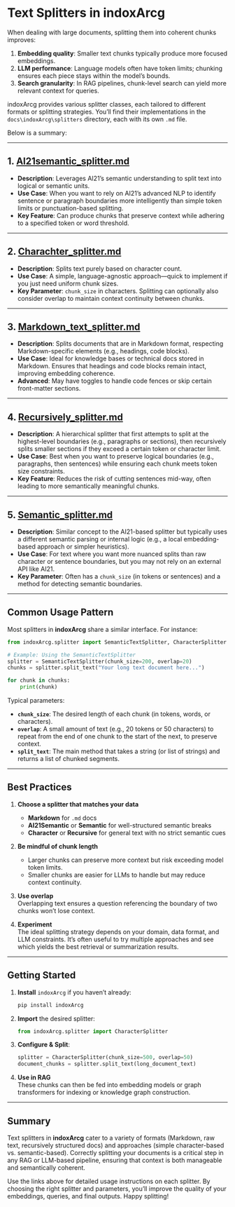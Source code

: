# Text Splitters in indoxArcg

When dealing with large documents, splitting them into coherent chunks improves:

1. **Embedding quality**: Smaller text chunks typically produce more focused embeddings.
2. **LLM performance**: Language models often have token limits; chunking ensures each piece stays within the model’s bounds.
3. **Search granularity**: In RAG pipelines, chunk-level search can yield more relevant context for queries.

indoxArcg provides various splitter classes, each tailored to different formats or splitting strategies. You’ll find their implementations in the `docs\indoxArcg\splitters` directory, each with its own `.md` file.

Below is a summary:

---

## 1. [AI21semantic_splitter.md](./AI21semantic_splitter.md)
- **Description**: Leverages AI21’s semantic understanding to split text into logical or semantic units.  
- **Use Case**: When you want to rely on AI21’s advanced NLP to identify sentence or paragraph boundaries more intelligently than simple token limits or punctuation-based splitting.  
- **Key Feature**: Can produce chunks that preserve context while adhering to a specified token or word threshold.

---

## 2. [Charachter_splitter.md](./Charachter_splitter.md)
- **Description**: Splits text purely based on character count.  
- **Use Case**: A simple, language-agnostic approach—quick to implement if you just need uniform chunk sizes.  
- **Key Parameter**: `chunk_size` in characters. Splitting can optionally also consider overlap to maintain context continuity between chunks.

---

## 3. [Markdown_text_splitter.md](./Markdown_text_splitter.md)
- **Description**: Splits documents that are in Markdown format, respecting Markdown-specific elements (e.g., headings, code blocks).  
- **Use Case**: Ideal for knowledge bases or technical docs stored in Markdown. Ensures that headings and code blocks remain intact, improving embedding coherence.  
- **Advanced**: May have toggles to handle code fences or skip certain front-matter sections.

---

## 4. [Recursively_splitter.md](./Recursively_splitter.md)
- **Description**: A hierarchical splitter that first attempts to split at the highest-level boundaries (e.g., paragraphs or sections), then recursively splits smaller sections if they exceed a certain token or character limit.  
- **Use Case**: Best when you want to preserve logical boundaries (e.g., paragraphs, then sentences) while ensuring each chunk meets token size constraints.  
- **Key Feature**: Reduces the risk of cutting sentences mid-way, often leading to more semantically meaningful chunks.

---

## 5. [Semantic_splitter.md](./Semantic_splitter.md)
- **Description**: Similar concept to the AI21-based splitter but typically uses a different semantic parsing or internal logic (e.g., a local embedding-based approach or simpler heuristics).  
- **Use Case**: For text where you want more nuanced splits than raw character or sentence boundaries, but you may not rely on an external API like AI21.  
- **Key Parameter**: Often has a `chunk_size` (in tokens or sentences) and a method for detecting semantic boundaries.

---

## Common Usage Pattern

Most splitters in **indoxArcg** share a similar interface. For instance:

```python
from indoxArcg.splitter import SemanticTextSplitter, CharacterSplitter

# Example: Using the SemanticTextSplitter
splitter = SemanticTextSplitter(chunk_size=200, overlap=20)
chunks = splitter.split_text("Your long text document here...")

for chunk in chunks:
    print(chunk)
```

Typical parameters:

- **`chunk_size`**: The desired length of each chunk (in tokens, words, or characters).  
- **`overlap`**: A small amount of text (e.g., 20 tokens or 50 characters) to repeat from the end of one chunk to the start of the next, to preserve context.  
- **`split_text`**: The main method that takes a string (or list of strings) and returns a list of chunked segments.

---

## Best Practices

1. **Choose a splitter that matches your data**  
   - **Markdown** for `.md` docs  
   - **AI21Semantic** or **Semantic** for well-structured semantic breaks  
   - **Character** or **Recursive** for general text with no strict semantic cues

2. **Be mindful of chunk length**  
   - Larger chunks can preserve more context but risk exceeding model token limits.  
   - Smaller chunks are easier for LLMs to handle but may reduce context continuity.

3. **Use overlap**  
   Overlapping text ensures a question referencing the boundary of two chunks won’t lose context.

4. **Experiment**  
   The ideal splitting strategy depends on your domain, data format, and LLM constraints. It’s often useful to try multiple approaches and see which yields the best retrieval or summarization results.

---

## Getting Started

1. **Install** `indoxArcg` if you haven’t already:
   ```bash
   pip install indoxArcg
   ```

2. **Import** the desired splitter:
   ```python
   from indoxArcg.splitter import CharacterSplitter
   ```

3. **Configure & Split**:
   ```python
   splitter = CharacterSplitter(chunk_size=500, overlap=50)
   document_chunks = splitter.split_text(long_document_text)
   ```

4. **Use in RAG**  
   These chunks can then be fed into embedding models or graph transformers for indexing or knowledge graph construction.

---

## Summary

Text splitters in **indoxArcg** cater to a variety of formats (Markdown, raw text, recursively structured docs) and approaches (simple character-based vs. semantic-based). Correctly splitting your documents is a critical step in any RAG or LLM-based pipeline, ensuring that context is both manageable and semantically coherent.

Use the links above for detailed usage instructions on each splitter. By choosing the right splitter and parameters, you’ll improve the quality of your embeddings, queries, and final outputs. Happy splitting!